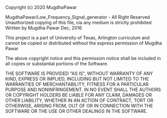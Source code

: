 Copyright (c) 2020 MugdhaPawar

MugdhaPawar/Low_Frequency_Signal_generator - All Right Reserved
Unauthorized copying of this file, cia any medium is strictly prohibited
Written by Mugdha Pawar Dec, 2016

This project is a part of University of Texas, Arlington curriculum
and cannot be
copied or distributed without the express permission of Mugdha Pawar

The above copyright notice and this permission notice shall be included in all copies or substantial portions of the Software.

THE SOFTWARE IS PROVIDED "AS IS", WITHOUT WARRANTY OF ANY KIND, EXPRESS OR IMPLIED, INCLUDING BUT NOT LIMITED TO THE WARRANTIES OF MERCHANTABILITY, FITNESS FOR A PARTICULAR PURPOSE AND NONINFRINGEMENT. IN NO EVENT SHALL THE AUTHORS OR COPYRIGHT HOLDERS BE LIABLE FOR ANY CLAIM, DAMAGES OR OTHER LIABILITY, WHETHER IN AN ACTION OF CONTRACT, TORT OR OTHERWISE, ARISING FROM, OUT OF OR IN CONNECTION WITH THE SOFTWARE OR THE USE OR OTHER DEALINGS IN THE SOFTWARE.
